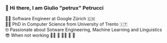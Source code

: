 ###  👋 Hi there, I am Giulio "petrux" Petrucci

👨‍💻 Software Engineer at Google Zürich 🇨🇭  
👨‍🎓 PhD in Computer Science from University of Trento 🇮🇹  
🤓 Passionate about Sotware Engineering, Machine Learning and Linguistics  
😎 When not working 🏊‍♂️ 🚴 🏃‍♂️ 🎸 📖  
